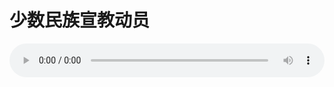 # 少数民族宣教动员

<audio style="width: 100%;" preload="false" controls controlslist="nodownload"><source src="//cdn.simai.ml/audio/mp3/old/12336.mp3" type="audio/mpeg">Your browser does not support the audio element.</audio>


